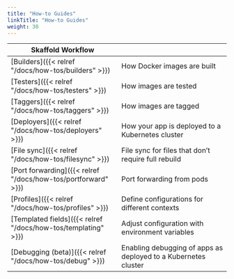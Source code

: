 ```yaml
---
title: "How-to Guides"
linkTitle: "How-to Guides"
weight: 30
---
```


| Skaffold Workflow | |
|----------|---|
| [Builders]({{< relref "/docs/how-tos/builders" >}}) | How Docker images are built |
| [Testers]({{< relref "/docs/how-tos/testers" >}}) | How images are tested |
| [Taggers]({{< relref "/docs/how-tos/taggers" >}}) | How images are tagged |
| [Deployers]({{< relref "/docs/how-tos/deployers" >}}) | How your app is deployed to a Kubernetes cluster |
| [File sync]({{< relref "/docs/how-tos/filesync" >}}) | File sync for files that don’t require full rebuild |
| [Port forwarding]({{< relref "/docs/how-tos/portforward" >}}) | Port forwarding from pods |
| [Profiles]({{< relref "/docs/how-tos/profiles" >}}) | Define configurations for different contexts |
| [Templated fields]({{< relref "/docs/how-tos/templating" >}}) | Adjust configuration with environment variables |
| [Debugging (beta)]({{< relref "/docs/how-tos/debug" >}}) | Enabling debugging of apps as deployed to a Kubernetes cluster |
